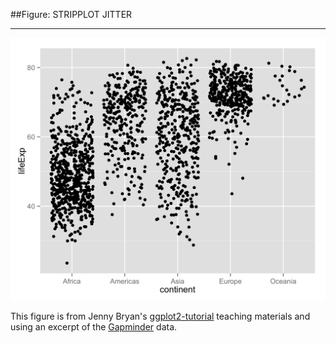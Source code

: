 ##Figure: STRIPPLOT JITTER
***
![`0021_stripplot-jitter`](0021_stripplot-jitter.png)

This figure is from Jenny Bryan's [ggplot2-tutorial](https://github.com/jennybc/ggplot2-tutorial) teaching materials and using an excerpt of the [Gapminder](https://github.com/jennybc/gapminder) data.
